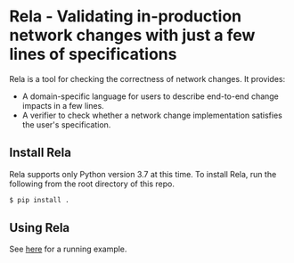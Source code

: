 # Rela - Validating in-production network changes with just a few lines of specifications
Rela is a tool for checking the correctness of network changes. It provides:
- A domain-specific language for users to describe end-to-end change impacts in a few lines.
- A verifier to check whether a network change implementation satisfies the user's specification.

## Install Rela
Rela supports only Python version 3.7 at this time. To install Rela, run the following from the root directory of this repo.
```sh
$ pip install .
```

## Using Rela
See [here](examples/demo.ipynb) for a running example.
